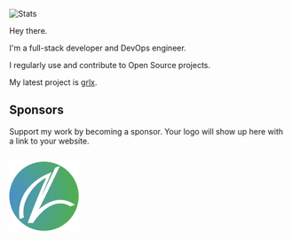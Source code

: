 ![Stats](https://github-readme-stats.vercel.app/api/top-langs/?username=taigrr&layout=compact&title_color=88C0D0&text_color=5E81AC&icon_color=8FBCBB&bg_color=2E3430)

Hey there.

I'm a full-stack developer and DevOps engineer.

I regularly use and contribute to Open Source projects.

My latest project is [grlx](https://grlx.org).


## Sponsors

Support my work by becoming a sponsor.
Your logo will show up here with a link to your website. 

## <a href="https://newleafsolutions.dev"><p align="left"><img src="assets/newleaf.png" width="125"></p> </a>
